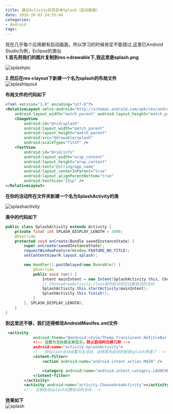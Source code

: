 ```yaml
---
title: 通过Activity实现安卓Splash（启动画面）
date: 2016-10-03 14:55:44
categories:
- Android
tags: 
---
```

现在几乎每个应用都有启动画面，所以学习的时候肯定不能错过,这里已Android Studio为例，Eclipse的类似  
**1.首先将我们的图片复制到res->drawable下,我这里是splash.png**  

<img src="http://blog-10069184.cos.myqcloud.com/Android/%E9%80%9A%E8%BF%87Activity%E5%AE%9E%E7%8E%B0Splash/splashPic.png" alt="splashpic" class="aligncenter size-full wp-image-601" />  

**2.然后在res->layout下新建一个名为splash的布局文件**  
<img src="http://blog-10069184.cos.myqcloud.com/Android/%E9%80%9A%E8%BF%87Activity%E5%AE%9E%E7%8E%B0Splash/splashLayout.png" alt="splashlayout" class="aligncenter size-full wp-image-600" />  

**布局文件的代码如下**  

```xml
<?xml version="1.0" encoding="utf-8"?>
<RelativeLayout xmlns:android="http://schemas.android.com/apk/res/android"
    android:layout_width="match_parent" android:layout_height="match_parent">
    <ImageView
        android:id="@+id/splash"
        android:layout_width="match_parent"
        android:layout_height="match_parent"
        android:src="@drawable/splash"
        android:scaleType="fitXY" />
    <TextView
        android:id="@+id/info"
        android:layout_width="wrap_content"
        android:layout_height="wrap_content"
        android:text="@string/app_name"
        android:layout_centerInParent="true"
        android:layout_alignParentBottom="true"
        android:textSize="25sp" />
</RelativeLayout>
```

**在你的活动所在文件夹新建一个名为SplashActivity的类**  

<img src="http://blog-10069184.cos.myqcloud.com/Android/%E9%80%9A%E8%BF%87Activity%E5%AE%9E%E7%8E%B0Splash/splashActivity.png" alt="splashactivity" class="aligncenter size-full wp-image-599" />  

**类中的代码如下**  

```java
public class SplashActivity extends Activity {
    private final int SPLASH_DISPLAY_LENGTH = 3000;
    @Override
    protected void onCreate(Bundle savedInstanceState) {
        super.onCreate(savedInstanceState);
        requestWindowFeature(Window.FEATURE_NO_TITLE);
        setContentView(R.layout.splash);

        new Handler().postDelayed(new Runnable() {
            @Override
            public void run() {
                Intent mainIntent = new Intent(SplashActivity.this, ChooseAreaActivity.class);
                // ChooseAreaActivity.class是你启动完后台要启动的活动
                SplashActivity.this.startActivity(mainIntent);
                SplashActivity.this.finish();
            }
        }, SPLASH_DISPLAY_LENGTH);
    }
}
```

**到这里还不够，我们还得修改AndroidManifes.xml文件**  
```xml
 <activity
            android:theme="@android:style/Theme.Translucent.NoTitleBar.Fullscreen"
            <!-- 设置为无标题全屏显示，防止启动时白屏几秒 -->
            android:name="activity.SplashActivity">
            <!-- 将Splash活动设置为主活动，这样首先启动的就是splash界面了 -->
            <intent-filter>
                <action android:name="android.intent.action.MAIN" />

                <category android:name="android.intent.category.LAUNCHER" />
            </intent-filter>
        </activity>
        <activity android:name="activity.ChooseAreaActivity"></activity>
        <!-- 注册启动splash后要启动的活动 -->
```

**效果如下**   
<img src="http://blog-10069184.cos.myqcloud.com/Android/%E9%80%9A%E8%BF%87Activity%E5%AE%9E%E7%8E%B0Splash/splash.png" alt="splash" class="aligncenter size-large wp-image-606" />  